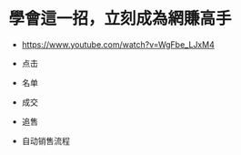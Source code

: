 
# 學會這一招，立刻成為網賺高手

- https://www.youtube.com/watch?v=WgFbe_LJxM4

- 点击

- 名单 

- 成交

- 追售 

- 自动销售流程

